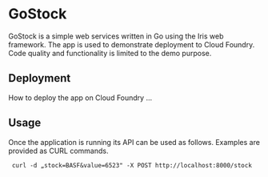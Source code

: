 # GoStock

GoStock is a simple web services written in Go using the Iris web framework. The app is used to demonstrate
deployment to Cloud Foundry. Code quality and functionality is limited to the demo purpose.

## Deployment

How to deploy the app on Cloud Foundry ...

## Usage

Once the application is running its API can be used as follows. Examples are provided as CURL commands.

     curl -d „stock=BASF&value=6523" -X POST http://localhost:8000/stock
